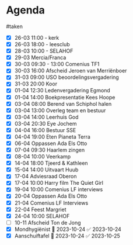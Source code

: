 # Agenda
#taken 
- [x] 26-03 11:00 - kerk
- [x] 26-03 18:00 - leesclub
- [x] 28-03 10:00 - SELAHOF
- [x] 29-03 Mercia/Franca
- [x] 30-03 09:30 - 13:00 Comenius TF1
- [x] 30-03 16:00 Afscheid Jeroen van Merriënboer
- [x] 31-03 09:00 USO beoordelingsvergadering
- [x] 31-03 20:00 Koor
- [x] 01-04 12:30 Ledenvergadering Egmond
- [x] 01-04 14:00 Boekpresentatie Kees Hoope
- [x] 03-04 08:00 Berend van Schiphol halen
- [x] 03-04 13:00 Overleg team en bestuur
- [x] 03-04 14:00 Leerhuis God
- [x] 03-04 20:30 Eye Jochem
- [x] 04-04 16:00 Bestuur SSE
- [x] 04-04 19:00 Eten Pianeta Terra
- [x] 06-04 Oppassen Ada Els Otto
- [x] 07-04 09:30 Haarlem zingen
- [x] 08-04 10:00 Veerkamp
- [x] 14-04 18:00 Tjeerd & Kathleen
- [x] 15-04 14:00 Uitvaart Huub
- [x] 17-04 Adviesraad Oberon
- [x] 17-04 10:00 Harry film The Quiet Girl
- [x] 19-04 10:00 Comenius LF interviews
- [x] 20-04 Oppassen Ada Els Otto
- [x] 21-04 Comenius LF Interviews
- [x] 22-04 Feest Margriet
- [x] 24-04 10:00 SELAHOF
- [ ] 10-11 Afscheid Ton de Jong
- [x] Mondhygiënist 📅 2023-10-24 ✅ 2023-10-24
- [x] Aanschuiftafel 📅 2023-10-24 ✅ 2023-10-25